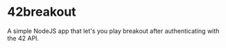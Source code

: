 # 42breakout
A simple NodeJS app that let's you play breakout after authenticating with the 42 API.
